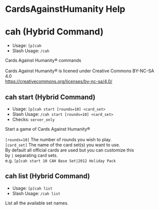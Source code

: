 # CardsAgainstHumanity Help

# cah (Hybrid Command)
 - Usage: `[p]cah `
 - Slash Usage: `/cah `

Cards Against Humanity®️ commands<br/><br/>Cards Against Humanity®️ is licened under Creative Commons BY-NC-SA 4.0<br/>https://creativecommons.org/licenses/by-nc-sa/4.0/

## cah start (Hybrid Command)
 - Usage: `[p]cah start [rounds=10] <card_set> `
 - Slash Usage: `/cah start [rounds=10] <card_set> `
 - Checks: `server_only`

Start a game of Cards Against Humanity®️<br/><br/>`[rounds=10]` The number of rounds you wish to play.<br/>`[card_set]` The name of the card set(s) you want to use.<br/>By default all official cards are used but you can customize this<br/>by `|` separating card sets.<br/>e.g. `[p]cah start 10 CAH Base Set|2012 Holiday Pack`

## cah list (Hybrid Command)
 - Usage: `[p]cah list `
 - Slash Usage: `/cah list `

List all the available set names.

